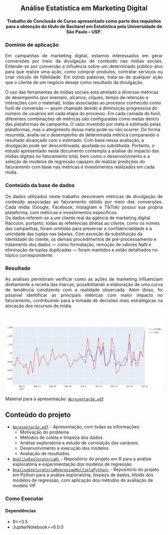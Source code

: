 <div align="center">    
 
## Análise Estatística em Marketing Digital
#### Trabalho de Conclusão de Curso apresentado como parte dos requisitos para a obtenção do título de Bacharel em Estatística pela Universidade de São Paulo – USP.


</div>

<!-- TODO: Add video -->

### Domínio de aplicação


 <div text-align="justify" align="justify">    

Em campanhas de marketing digital, estamos interessados em gerar conversões por meio da divulgação de conteúdo nas mídias sociais. Entende-se por conversão a influência sobre um determinado público-alvo para que realize uma ação, como comprar produtos, contratar serviços ou criar vínculo de fidelidade. Em outras palavras, trata-se de qualquer ação que o cliente de um negócio deseje como resultado da divulgação.
</div>
O uso das ferramentas de mídias sociais está atrelado a diversas métricas de desempenho (por exemplo, alcance, cliques, tempo de retenção e interações com o material), todas associadas ao processo conhecido como funil de conversão — assim chamado devido à diminuição progressiva do número de usuários em cada etapa do processo.
</div>
Em cada camada do funil, diferentes combinações de métricas são configuradas como metas dentro das plataformas de campanha. O valor investido por meta é estimado pelas plataformas, mas o atingimento dessa meta pode ou não ocorrer. De forma resumida, avalia-se o desempenho de determinada métrica comparando o resultado alcançado com o estimado. Com base nessa avaliação, a divulgação pode ser descontinuada, ajustada ou substituída.
</div>
Portanto, o estudo apresentado neste documento contempla a análise do impacto das mídias digitais no faturamento total, bem como o desenvolvimento e a seleção de modelos de regressão capazes de realizar predições do faturamento com base nas métricas e investimentos realizados em cada mídia.
</div>


### Conteúdo da base de dados
 <div text-align="justify" align="justify">    
Os dados utilizados neste trabalho descrevem métricas de divulgação de conteúdo associadas ao faturamento obtido por meio das conversões. Cada mídia (Google, Facebook, Instagram e TikTok) possui sua própria plataforma, com métricas e investimentos específicos.
</div>
Os dados referem-se a um cliente real da agência de marketing digital Raccoon, portanto, todas as referências diretas ao cliente, como os nomes das campanhas, foram omitidas para preservar a confidencialidade e a unicidade das tuplas nas tabelas. Com exceção da substituição da identidade do cliente, os demais procedimentos de pré-processamento e tratamento dos dados — como formatação, remoção de valores NaN e eliminação de tuplas duplicadas — foram mantidos e estão detalhados no tópico correspondente.


</div>

### Resultado
 <div text-align="justify" align="justify">    
As análises permitiram verificar como as ações de marketing influenciam diretamente a receita das marcas, possibilitando a elaboração de uma curva de tendência condizente com a realidade observada. Além disso, foi possível identificar as principais métricas com maior impacto no faturamento, contribuindo para a tomada de decisões mais estratégicas na alocação dos recursos de mídia.


  &nbsp;
<div align="center" >   
 
![image](https://github.com/RogerMarcondes/Analise_Regressao_Multivariada/blob/4ec3a69ff13f38a368ce4a286a9f17277f195427/AnaliseExploratoriaRegressaoMultiplaPython/trend.png)

</div>


Material para a apresentação: [`Apresentação.pdf`](./Apresentação.pdf)

</div>

<!-- TODO: Add video -->

## Conteúdo do projeto

 - [`Apresentação.pdf`](./Apresentação.pdf) - Apresentação, com todas as informações:
    - Motivação do problema
    - Métodos de coleta e limpeza dos dados
    - Análise exploratória e estudo de correlação das variáveis
    - Desenvolvimento e execução dos modelos
    - Avaliação de resultados. 
 - [`AnaliseExploratoriaR\`](./AnaliseExploratariaR/) - Repositório do projeto em R para a análise exploratória e experimentação dos modelos de regressão 
 - [`AnaliseExploratoriaRegressaoMultiplaPython\`](./AnaliseExploratoriaRegressaoMultiplaPython/) - Repositório do projeto em Python para a análise exploratória, limpeza de dados, kfolds dos modelos de regressão, com aplicação dos métodos de avaliação de modelo VIF 


### Como Executar

#### Dependências
 -  R>=3.5
 -  JupiterNotebook>=6.0.0
